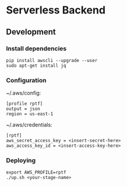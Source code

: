 # Serverless Backend

## Development

### Install dependencies
```
pip install awscli --upgrade --user
sudo apt-get install jq
```

### Configuration
~/.aws/config:

```
[profile rptf]
output = json
region = us-east-1
```

~/.aws/credentials:
```
[rptf]
aws_secret_access_key = <insert-secret-here>
aws_access_key_id = <insert-access-key-here>
```

### Deploying
```
export AWS_PROFILE=rptf
./up.sh <your-stage-name>
```
